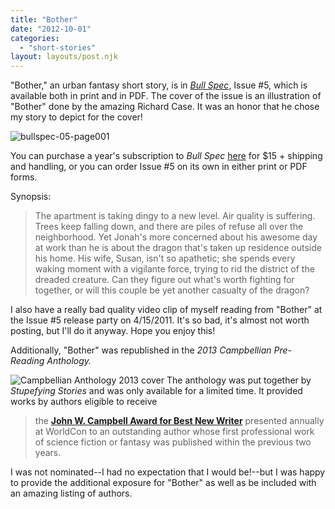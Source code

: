 ```yaml
---
title: "Bother"
date: "2012-10-01"
categories:
  - "short-stories"
layout: layouts/post.njk
---
```


"Bother," an urban fantasy short story, is in _[Bull Spec](http://bullspec.blogspot.com/ "Bull Spec Blog")_, Issue #5, which is available both in print and in PDF. The cover of the issue is an illustration of "Bother" done by the amazing Richard Case. It was an honor that he chose my story to depict for the cover!

![bullspec-05-page001](https://d2ypg8o05lff0b.cloudfront.net/wp-content/uploads/sites/3/2011/04/bullspec-05-page001.jpg)

You can purchase a year's subscription to _Bull Spec_ [here](http://www.bullspec.com/sub "Bull Spec Subscriptions") for $15 + shipping and handling, or you can order Issue #5 on its own in either print or PDF forms.

Synopsis:

> The apartment is taking dingy to a new level. Air quality is suffering. Trees keep falling down, and there are piles of refuse all over the neighborhood. Yet Jonah's more concerned about his awesome day at work than he is about the dragon that's taken up residence outside his home. His wife, Susan, isn't so apathetic; she spends every waking moment with a vigilante force, trying to rid the district of the dreaded creature. Can they figure out what's worth fighting for together, or will this couple be yet another casualty of the dragon?

I also have a really bad quality video clip of myself reading from "Bother" at the Issue #5 release party on 4/15/2011. It's so bad, it's almost not worth posting, but I'll do it anyway. Hope you enjoy this!

Additionally, "Bother" was republished in the _2013 Campbellian Pre-Reading Anthology._

![Campbellian Anthology 2013 cover](https://d2ypg8o05lff0b.cloudfront.net/wp-content/uploads/sites/3/2013/04/Campbellian-Anthology-2013-cover-682x1024.jpg) The anthology was put together by _Stupefying Stories_ and was only available for a limited time. It provided works by authors eligible to receive

> the [**John W. Campbell Award for Best New Writer**](http://en.wikipedia.org/wiki/John_W._Campbell_Award_for_Best_New_Writer) presented annually at WorldCon to an outstanding author whose first professional work of science fiction or fantasy was published within the previous two years.

I was not nominated--I had no expectation that I would be!--but I was happy to provide the additional exposure for "Bother" as well as be included with an amazing listing of authors.
